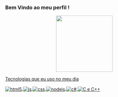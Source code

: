 ### Bem Vindo ao meu perfil !

<div align="center">
  <a href="https://github.com/maicond02">
  <img height="180em" src="https://github-readme-stats.vercel.app/api?username=maicond02&show_icons=true&theme=dark&include_all_commits=true&count_private=true"/>
</div>
  
  Tecnologias que eu uso no meu dia

<div style="display: inline_block">
  <img align="center" alt="html5" src="https://img.shields.io/badge/HTML5-E34F26?style=for-the-badge&logo=html5&logoColor=white" />
  <img align="center" alt="js" src="https://img.shields.io/badge/JavaScript-F7DF1E?style=for-the-badge&logo=javascript&logoColor=black" />
  <img align="center" alt="css" src="https://img.shields.io/badge/CSS3-1572B6?style=for-the-badge&logo=css3&logoColor=white" />
  <img align="center" alt="nodejs" src="https://img.shields.io/badge/Node.js-43853D?style=for-the-badge&logo=node.js&logoColor=white" />
  <img align="center" alt="c#" src="https://img.shields.io/badge/C%23-239120?style=for-the-badge&logo=c-sharp&logoColor=white" />
  <img align="center" alt="C e C++" src="https://img.shields.io/badge/C-00599C?style=for-the-badge&logo=c&logoColor=white" />
  
</div><br/>

